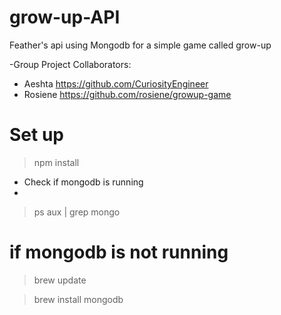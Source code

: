 # grow-up-API
Feather's api using Mongodb for a simple game called grow-up

-Group Project Collaborators:
  - Aeshta https://github.com/CuriosityEngineer
  - Rosiene https://github.com/rosiene/growup-game

# Set up
> npm install

- Check if mongodb is running
- 
> ps aux | grep mongo

# if mongodb is not running 
> brew update

> brew install mongodb
